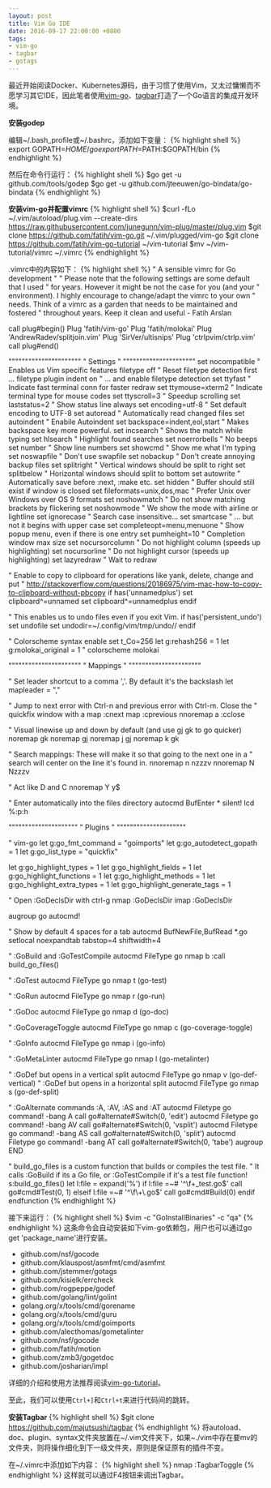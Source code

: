 ```yaml
---
layout: post
title: Vim Go IDE
date: 2016-09-17 22:00:00 +0800
tags:
- vim-go
- tagbar
- gotags
---
```


最近开始阅读Docker、Kubernetes源码，由于习惯了使用Vim，又太过慵懒而不愿学习其它IDE，因此笔者使用[vim-go][vim-go]、[tagbar][tagbar]打造了一个Go语言的集成开发环境。

**安装godep**

编辑~/.bash_profile或~/.bashrc，添加如下变量：
{% highlight shell %}
export GOPATH=$HOME/go
export PATH=$PATH:$GOPATH/bin
{% endhighlight %}

然后在命令行运行：
{% highlight shell %}
$go get -u github.com/tools/godep
$go get -u github.com/jteeuwen/go-bindata/go-bindata
{% endhighlight %}

**安装vim-go并配置vimrc**
{% highlight shell %}
$curl -fLo ~/.vim/autoload/plug.vim --create-dirs https://raw.githubusercontent.com/junegunn/vim-plug/master/plug.vim
$git clone https://github.com/fatih/vim-go.git ~/.vim/plugged/vim-go
$git clone https://github.com/fatih/vim-go-tutorial ~/vim-tutorial
$mv ~/vim-tutorial/vimrc ~/.vimrc
{% endhighlight %}

.vimrc中的内容如下：
{% highlight shell %}
" A sensible vimrc for Go development
"
" Please note that the following settings are some default that I used
" for years. However it might be not the case for you (and your
" environment). I highly encourage to change/adapt the vimrc to your own
" needs. Think of a vimrc as a garden that needs to be maintained and fostered
" throughout years. Keep it clean and useful - Fatih Arslan

call plug#begin()
Plug 'fatih/vim-go'
Plug 'fatih/molokai'
Plug 'AndrewRadev/splitjoin.vim'
Plug 'SirVer/ultisnips'
Plug 'ctrlpvim/ctrlp.vim'
call plug#end()

""""""""""""""""""""""
"      Settings      "
""""""""""""""""""""""
set nocompatible                " Enables us Vim specific features
filetype off                    " Reset filetype detection first ...
filetype plugin indent on       " ... and enable filetype detection
set ttyfast                     " Indicate fast terminal conn for faster redraw
set ttymouse=xterm2             " Indicate terminal type for mouse codes
set ttyscroll=3                 " Speedup scrolling
set laststatus=2                " Show status line always
set encoding=utf-8              " Set default encoding to UTF-8
set autoread                    " Automatically read changed files
set autoindent                  " Enabile Autoindent
set backspace=indent,eol,start  " Makes backspace key more powerful.
set incsearch                   " Shows the match while typing
set hlsearch                    " Highlight found searches
set noerrorbells                " No beeps
set number                      " Show line numbers
set showcmd                     " Show me what I'm typing
set noswapfile                  " Don't use swapfile
set nobackup                    " Don't create annoying backup files
set splitright                  " Vertical windows should be split to right
set splitbelow                  " Horizontal windows should split to bottom
set autowrite                   " Automatically save before :next, :make etc.
set hidden                      " Buffer should still exist if window is closed
set fileformats=unix,dos,mac    " Prefer Unix over Windows over OS 9 formats
set noshowmatch                 " Do not show matching brackets by flickering
set noshowmode                  " We show the mode with airline or lightline
set ignorecase                  " Search case insensitive...
set smartcase                   " ... but not it begins with upper case
set completeopt=menu,menuone    " Show popup menu, even if there is one entry
set pumheight=10                " Completion window max size
set nocursorcolumn              " Do not highlight column (speeds up highlighting)
set nocursorline                " Do not highlight cursor (speeds up highlighting)
set lazyredraw                  " Wait to redraw

" Enable to copy to clipboard for operations like yank, delete, change and put
" http://stackoverflow.com/questions/20186975/vim-mac-how-to-copy-to-clipboard-without-pbcopy
if has('unnamedplus')
  set clipboard^=unnamed
  set clipboard^=unnamedplus
endif

" This enables us to undo files even if you exit Vim.
if has('persistent_undo')
  set undofile
  set undodir=~/.config/vim/tmp/undo//
endif

" Colorscheme
syntax enable
set t_Co=256
let g:rehash256 = 1
let g:molokai_original = 1
" colorscheme molokai

""""""""""""""""""""""
"      Mappings      "
""""""""""""""""""""""

" Set leader shortcut to a comma ','. By default it's the backslash
let mapleader = ","

" Jump to next error with Ctrl-n and previous error with Ctrl-m. Close the
" quickfix window with <leader>a
map <C-n> :cnext<CR>
map <C-m> :cprevious<CR>
nnoremap <leader>a :cclose<CR>

" Visual linewise up and down by default (and use gj gk to go quicker)
noremap <Up> gk
noremap <Down> gj
noremap j gj
noremap k gk

" Search mappings: These will make it so that going to the next one in a
" search will center on the line it's found in.
nnoremap n nzzzv
nnoremap N Nzzzv

" Act like D and C
nnoremap Y y$

" Enter automatically into the files directory
autocmd BufEnter * silent! lcd %:p:h


"""""""""""""""""""""
"      Plugins      "
"""""""""""""""""""""

" vim-go
let g:go_fmt_command = "goimports"
let g:go_autodetect_gopath = 1
let g:go_list_type = "quickfix"

let g:go_highlight_types = 1
let g:go_highlight_fields = 1
let g:go_highlight_functions = 1
let g:go_highlight_methods = 1
let g:go_highlight_extra_types = 1
let g:go_highlight_generate_tags = 1

" Open :GoDeclsDir with ctrl-g
nmap <C-g> :GoDeclsDir<cr>
imap <C-g> <esc>:<C-u>GoDeclsDir<cr>


augroup go
  autocmd!

  " Show by default 4 spaces for a tab
  autocmd BufNewFile,BufRead *.go setlocal noexpandtab tabstop=4 shiftwidth=4

  " :GoBuild and :GoTestCompile
  autocmd FileType go nmap <leader>b :<C-u>call <SID>build_go_files()<CR>

  " :GoTest
  autocmd FileType go nmap <leader>t  <Plug>(go-test)

  " :GoRun
  autocmd FileType go nmap <leader>r  <Plug>(go-run)

  " :GoDoc
  autocmd FileType go nmap <Leader>d <Plug>(go-doc)

  " :GoCoverageToggle
  autocmd FileType go nmap <Leader>c <Plug>(go-coverage-toggle)

  " :GoInfo
  autocmd FileType go nmap <Leader>i <Plug>(go-info)

  " :GoMetaLinter
  autocmd FileType go nmap <Leader>l <Plug>(go-metalinter)

  " :GoDef but opens in a vertical split
  autocmd FileType go nmap <Leader>v <Plug>(go-def-vertical)
  " :GoDef but opens in a horizontal split
  autocmd FileType go nmap <Leader>s <Plug>(go-def-split)

  " :GoAlternate  commands :A, :AV, :AS and :AT
  autocmd Filetype go command! -bang A call go#alternate#Switch(<bang>0, 'edit')
  autocmd Filetype go command! -bang AV call go#alternate#Switch(<bang>0, 'vsplit')
  autocmd Filetype go command! -bang AS call go#alternate#Switch(<bang>0, 'split')
  autocmd Filetype go command! -bang AT call go#alternate#Switch(<bang>0, 'tabe')
augroup END

" build_go_files is a custom function that builds or compiles the test file.
" It calls :GoBuild if its a Go file, or :GoTestCompile if it's a test file
function! s:build_go_files()
  let l:file = expand('%')
  if l:file =~# '^\f\+_test\.go$'
    call go#cmd#Test(0, 1)
  elseif l:file =~# '^\f\+\.go$'
    call go#cmd#Build(0)
  endif
endfunction
{% endhighlight %}

接下来运行：
{% highlight shell %}
$vim -c "GoInstallBinaries" -c "qa"
{% endhighlight %}
这条命令会自动安装如下vim-go依赖包，用户也可以通过go get 'package_name'进行安装。

- github.com/nsf/gocode
- github.com/klauspost/asmfmt/cmd/asmfmt
- github.com/jstemmer/gotags
- github.com/kisielk/errcheck
- github.com/rogpeppe/godef
- github.com/golang/lint/golint
- golang.org/x/tools/cmd/gorename
- golang.org/x/tools/cmd/guru
- golang.org/x/tools/cmd/goimports
- github.com/alecthomas/gometalinter
- github.com/nsf/gocode
- github.com/fatih/motion
- github.com/zmb3/gogetdoc
- github.com/josharian/impl

详细的介绍和使用方法推荐阅读[vim-go-tutorial][vim-go-tutorial]。

至此，我们可以使用`Ctrl+]`和`Ctrl+t`来进行代码间的跳转。

**安装Tagbar**
{% highlight shell %}
$git clone https://github.com/majutsushi/tagbar
{% endhighlight %}
将autoload、doc、plugin、syntax文件夹放置在~/.vim文件夹下，如果~./vim中存在要mv的文件夹，则将操作细化到下一级文件夹，原则是保证原有的插件不变。

在~/.vimrc中添加如下内容：
{% highlight shell %}
nmap <F4> :TagbarToggle<CR>
{% endhighlight %}
这样就可以通过F4按钮来调出Tagbar。

[vim-go]: https://github.com/fatih/vim-go
[vim-go-tutorial]: https://github.com/fatih/vim-go-tutorial
[tagbar]: https://github.com/majutsushi/tagbar
